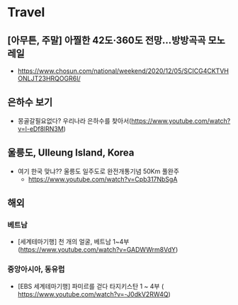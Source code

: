 # Travel

## [아무튼, 주말] 아찔한 42도·360도 전망…방방곡곡 모노레일
* https://www.chosun.com/national/weekend/2020/12/05/SCICG4CKTVHONLJT23HRQOGR6I/

## 은하수 보기
* 몽골갈필요없다? 우리나라 은하수를 찾아서(https://www.youtube.com/watch?v=l-eDf8lRN3M)

## 울릉도, Ulleung Island, Korea
* 여기 한국 맞냐?? 울릉도 일주도로 완전개통기념 50Km 풀완주
  - https://www.youtube.com/watch?v=Cpb317NbSgA

## 해외

### 베트남
* [세계테마기행] 천 개의 얼굴, 베트남 1~4부 (https://www.youtube.com/watch?v=GADWWrm8VdY)

### 중앙아시아, 동유럽
* [EBS 세계테마기행] 파미르를 걷다 타지키스탄 1 ~ 4부 ( https://www.youtube.com/watch?v=-J0dkV2RW4Q)
